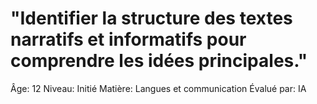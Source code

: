 # "Identifier la structure des textes narratifs et informatifs pour comprendre les idées principales."

Âge: 12
Niveau: Initié
Matière: Langues et communication
Évalué par: IA